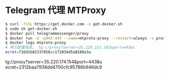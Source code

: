 # Telegram 代理 MTProxy
```sh
$ curl -fsSL https://get.docker.com -o get-docker.sh
$ sudo sh get-docker.sh
$ docker pull telegrammessenger/proxy
$ docker run -d -p443:443 --name=mtproto-proxy --restart=always -v proxy-config:/data telegrammessenger/proxy:latest
$ docker logs mtproto-proxy
# 拷贝配置信息。 tg://proxy?server=35.220.152.192&port=443&s
ecret=716d1b82337856cc172034d5a8180a3a
```

tg://proxy?server=35.220.174.154&port=443&s
ecret=2312baa7938dd4700cfc95786b946dc9